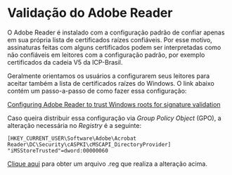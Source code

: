 ﻿# Validação do Adobe Reader

O Adobe Reader é instalado com a configuração padrão de confiar apenas em sua própria lista de certificados raízes
confiáveis. Por esse motivo, assinaturas feitas com alguns certificados podem ser interpretadas como não confiáveis em
leitores com a configuração padrão, por exemplo certificados da cadeia V5 da ICP-Brasil.

Geralmente orientamos os usuários a configurarem seus leitores para aceitar também a lista de certificados raízes do
Windows. O link abaixo contém um passo-a-passo de como fazer essa configuração:

[Configuring Adobe Reader to trust Windows roots for signature validation](https://docs.lacunasoftware.com/en-us/content/configuring-windows-roots-on-adobe-reader/)

Caso queira distribuir essa configuração via *Group Policy Object* (GPO), a alteração necessária no *Registry* é a seguinte:

```
[HKEY_CURRENT_USER\Software\Adobe\Acrobat Reader\DC\Security\cASPKI\cMSCAPI_DirectoryProvider]
"iMSStoreTrusted"=dword:00000060
```

[Clique aqui](https://docs.lacunasoftware.com/en-us/content/enable-adobe-trust-on-windows-roots.zip) para obter um arquivo .reg que realiza a alteração acima.
